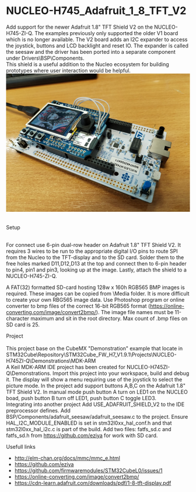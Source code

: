 # NUCLEO-H745_Adafruit_1_8_TFT_V2
 
Add support for the newer Adafruit 1.8" TFT Shield V2 on the NUCLEO-H745-ZI-Q. The examples previously only supported the older V1 board which is no longer available. The V2 board adds an I2C expander to access the joystick, buttons and LCD backlight and reset IO. The expander is called the seesaw and the driver has been ported into a separate component under Drivers\BSP\Components. <br>
This shield is a useful addition to the Nucleo ecosystem for building prototypes where user interaction would be helpful. <br>
![NUCLEO-H745](https://github.com/ku100-png/NUCLEO-H745_Adafruit_1_8_TFT_V2/blob/main/IMG_NUCLEO-H745.jpg)

<br>
Setup <br>
<br>

For connect use 6-pin dual-row header on Adafruit 1.8" TFT Shield V2. It requires 3 wires to be run
to the appropriate digital I/O pins to route SPI from the Nucleo to the TFT-display and to the SD card. Solder them to the
free holes marked D11,D12,D13 at the top and connect then to 6-pin header to pin4, pin1 and pin3, looking up at the image.
Lastly, attach the shield to a NUCLEO-H745-ZI-Q.
<br>

A FAT(32) formatted SD-card hosting 128w x 160h RGB565 BMP images is required. These images can be copied from \Media folder. 
It is more difficult to create your own RBG565 image data. Use Photoshop program or online converter to bmp files of the correct 16-bit RGB565 format (https://online-converting.com/image/convert2bmp/). 
The image file names must be 11-character maximum and sit in the root directory. Max count of .bmp files on SD card is 25.
<br>

Project <br>
<br>
This project base on the CubeMX "Demonstration" example that locate in STM32Cube\Repository\STM32Cube_FW_H7_V1.9.1\Projects\NUCLEO-H745ZI-Q\Demonstrations\MDK-ARM <br>
A Keil MDK-ARM IDE project has been created for NUCLEO-H745ZI-Q\Demonstrations. Import this project into your workspace, build and debug it. The display will show a menu requiring use of the joystick to select the picture mode.
In the project add support buttons A,B,C on the Adafruit 1.8" TFT Shield V2. In manual mode push button A turn on LED1 on the NUCLEO boad, push button B turn off LED1, push button C toggle LED3.
<br>
Integrating into another project
Add USE_ADAFRUIT_SHIELD_V2 to the IDE preprocessor defines.
Add BSP/Components/adafruit_seesaw/adafruit_seesaw.c to the project.
Ensure HAL_I2C_MODULE_ENABLED is set in stm32l0xx_hal_conf.h and that stm32l0xx_hal_i2c.c is part of the build.
Add two files: fatfs_sd.c and fatfs_sd.h from https://github.com/eziya for work with SD card.
<br>

Usefull links
<br>
- http://elm-chan.org/docs/mmc/mmc_e.html
- https://github.com/eziya
- https://github.com/firmwaremodules/STM32CubeL0/issues/1
- https://online-converting.com/image/convert2bmp/
- https://cdn-learn.adafruit.com/downloads/pdf/1-8-tft-display.pdf
<br>
